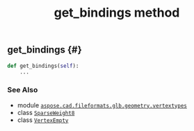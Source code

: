﻿---
title: get_bindings method
second_title: Aspose.CAD for Python via .NET API References
description: 
type: docs
weight: 40
url: /python-net/aspose.cad.fileformats.glb.geometry.vertextypes/vertexempty/get_bindings/
is_root: false
---

## get_bindings {#}





```python
def get_bindings(self):
    ...
```





### See Also
* module [`aspose.cad.fileformats.glb.geometry.vertextypes`](../../)
* class [`SparseWeight8`](/cad/python-net/aspose.cad.fileformats.glb.transforms/sparseweight8)
* class [`VertexEmpty`](/cad/python-net/aspose.cad.fileformats.glb.geometry.vertextypes/vertexempty)
